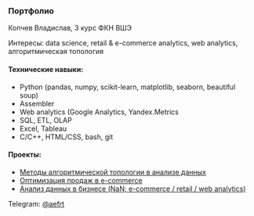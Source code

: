 ### Портфолио

Копчев Владислав, 3 курс ФКН ВШЭ

Интересы: data science, retail & e-commerce analytics, web analytics, алгоритмическая топология

#### Технические навыки:

- Python (pandas, numpy, scikit-learn, matplotlib, seaborn, beautiful soup)
- Assembler
- Web analytics (Google Analytics, Yandex.Metrics
- SQL, ETL, OLAP
- Excel, Tableau
- C/C++, HTML/CSS, bash, git

#### Проекты:

- [Методы алгоритмической топологии в анализе данных](https://github.com/aefrt/project-topology)
- [Оптимизация продаж в e-commerce](https://github.com/aefrt/database-theory)
- [Анализ данных в бизнесе (NaN; e-commerce / retail / web analytics)](...)

Telegram: [@aefrt](https://t.me/aefrt)
